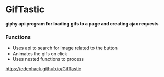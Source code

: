 # GifTastic
#### giphy api program for loading gifs to a page and creating ajax requests

### Functions
* Uses api to search for image related to the button
* Animates the gifs on click
* Uses nested functions to process

https://edenhack.github.io/GifTastic
